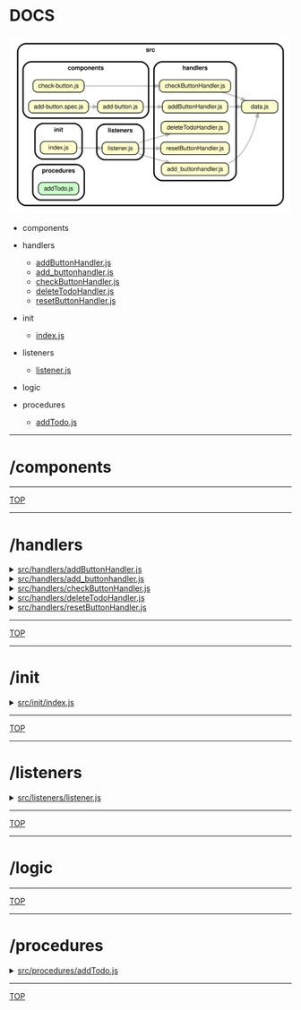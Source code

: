 <!-- BEGIN TITLE -->

# DOCS

<!-- END TITLE -->

<!-- BEGIN TREE -->

![dependency graph](./dependency-graph.svg)

<!-- END TREE -->

<!-- BEGIN TOC -->

- components

- handlers
  - [addButtonHandler.js](#srchandlersaddButtonHandlerjs)
  - [add_buttonhandler.js](#srchandlersadd_buttonhandlerjs)
  - [checkButtonHandler.js](#srchandlerscheckButtonHandlerjs)
  - [deleteTodoHandler.js](#srchandlersdeleteTodoHandlerjs)
  - [resetButtonHandler.js](#srchandlersresetButtonHandlerjs)
- init
  - [index.js](#srcinitindexjs)
- listeners
  - [listener.js](#srclistenerslistenerjs)
- logic
- procedures
  - [addTodo.js](#srcproceduresaddTodojs)

<!-- END TOC -->

<!-- BEGIN DOCS -->

---

# /components


---

[TOP](#DOCS)

---

# /handlers

<details><summary><a href="../src/handlers/addButtonHandler.js" id="srchandlersaddButtonHandlerjs">src/handlers/addButtonHandler.js</a></summary>

</details>

<details><summary><a href="../src/handlers/add_buttonhandler.js" id="srchandlersadd_buttonhandlerjs">src/handlers/add_buttonhandler.js</a></summary>

</details>

<details><summary><a href="../src/handlers/checkButtonHandler.js" id="srchandlerscheckButtonHandlerjs">src/handlers/checkButtonHandler.js</a></summary>

</details>

<details><summary><a href="../src/handlers/deleteTodoHandler.js" id="srchandlersdeleteTodoHandlerjs">src/handlers/deleteTodoHandler.js</a></summary>

</details>

<details><summary><a href="../src/handlers/resetButtonHandler.js" id="srchandlersresetButtonHandlerjs">src/handlers/resetButtonHandler.js</a></summary>

</details>

---

[TOP](#DOCS)

---

# /init

<details><summary><a href="../src/init/index.js" id="srcinitindexjs">src/init/index.js</a></summary>

</details>

---

[TOP](#DOCS)

---

# /listeners

<details><summary><a href="../src/listeners/listener.js" id="srclistenerslistenerjs">src/listeners/listener.js</a></summary>

</details>

---

[TOP](#DOCS)

---

# /logic

---

[TOP](#DOCS)

---

# /procedures

<details><summary><a href="../src/procedures/addTodo.js" id="srcproceduresaddTodojs">src/procedures/addTodo.js</a></summary>

</details>

---

[TOP](#DOCS)

<!-- END DOCS -->
